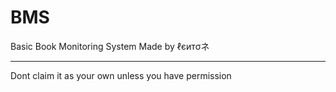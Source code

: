# BMS
Basic Book Monitoring System Made by ℓєитσネ

------------------------------------------
Dont claim it as your own unless you have permission
